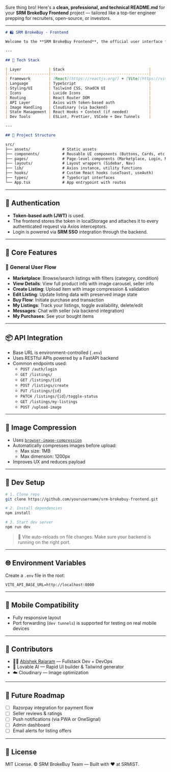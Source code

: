 Sure thing bro! Here's a **clean, professional, and technical README.md** for your **SRM BrokeBuy Frontend** project — tailored like a top-tier engineer prepping for recruiters, open-source, or investors.

---

```md
# 🛍️ SRM BrokeBuy - Frontend

Welcome to the **SRM BrokeBuy Frontend**, the official user interface for SRM's student-powered campus marketplace. Built using modern web technologies, this frontend offers a seamless and responsive experience for listing, discovering, and purchasing second-hand items within the SRM community.

---

## 🚀 Tech Stack

| Layer            | Stack                                     |
|------------------|-------------------------------------------|
| Framework        | [React](https://reactjs.org/) + [Vite](https://vitejs.dev/) |
| Language         | TypeScript                                |
| Styling/UI       | Tailwind CSS, ShadCN UI                   |
| Icons            | Lucide Icons                              |
| Routing          | React Router DOM                          |
| API Layer        | Axios with token-based auth               |
| Image Handling   | Cloudinary (via backend)                  |
| State Management | React Hooks + Context (if needed)         |
| Dev Tools        | ESLint, Prettier, VSCode + Dev Tunnels    |

---

## 📂 Project Structure

src/
├── assets/              # Static assets
├── components/          # Reusable UI components (Buttons, Cards, etc.)
├── pages/               # Page-level components (Marketplace, Login, My Listings)
├── layouts/             # Layout wrappers (Sidebar, Nav)
├── lib/                 # Axios instance, utility functions
├── hooks/               # Custom React hooks (useToast, useAuth)
├── types/               # TypeScript interfaces
└── App.tsx              # App entrypoint with routes

````

---

## 🔐 Authentication

- **Token-based auth (JWT)** is used.
- The frontend stores the token in localStorage and attaches it to every authenticated request via Axios interceptors.
- Login is powered via **SRM SSO** integration through the backend.

---

## 🛒 Core Features

### 🧩 General User Flow
- **Marketplace**: Browse/search listings with filters (category, condition)
- **View Details**: View full product info with image carousel, seller info
- **Create Listing**: Upload item with image compression & validation
- **Edit Listing**: Update listing data with preserved image state
- **Buy Flow**: Initiate purchase and transaction
- **My Listings**: Track your listings, toggle availability, delete/edit
- **Messages**: Chat with seller (via backend integration)
- **My Purchases**: See your bought items

---

## 📦 API Integration

- Base URL is environment-controlled (`.env`)
- Uses RESTful APIs powered by a FastAPI backend
- Common endpoints used:
  - `POST /auth/login`
  - `GET /listings/`
  - `GET /listings/{id}`
  - `POST /listings/create`
  - `PUT /listings/{id}`
  - `PATCH /listings/{id}/toggle-status`
  - `GET /listings/my-listings`
  - `POST /upload-image`

---

## 📸 Image Compression

- Uses [`browser-image-compression`](https://www.npmjs.com/package/browser-image-compression)
- Automatically compresses images before upload:
  - Max size: 1MB
  - Max dimension: 1200px
- Improves UX and reduces payload

---

## 🧪 Dev Setup

```bash
# 1. Clone repo
git clone https://github.com/yourusername/srm-brokebuy-frontend.git

# 2. Install dependencies
npm install

# 3. Start dev server
npm run dev
````

> 🔁 Vite auto-reloads on file changes. Make sure your backend is running on the right port.

---

## 🌐 Environment Variables

Create a `.env` file in the root:

```env
VITE_API_BASE_URL=http://localhost:8000
```

---

## 📱 Mobile Compatibility

* Fully responsive layout
* Port forwarding (`dev tunnels`) is supported for testing on real mobile devices

---

## 🤝 Contributors

* 👨‍💻 [Abishek Rajaram](https://github.com/abishekr03) — Fullstack Dev + DevOps
* 🔧 Lovable AI — Rapid UI builder & Tailwind generator
* ☁️ Cloudinary — Image optimization

---

## 🧠 Future Roadmap

* [ ] Razorpay integration for payment flow
* [ ] Seller reviews & ratings
* [ ] Push notifications (via PWA or OneSignal)
* [ ] Admin dashboard
* [ ] Email alerts for listing offers

---

## 📃 License

MIT License. © SRM BrokeBuy Team — Built with ❤️ at SRMIST.

```
